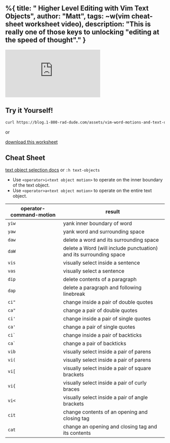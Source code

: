%{
  title: " Higher Level Editing with Vim Text Objects",
  author: "Matt",
  tags: ~w(vim cheat-sheet worksheet video),
  description: "This is really one of those keys to unlocking \"editing at the speed of thought\"."
}
---

<iframe
    class="embedded-yt"
    src="https://www.youtube.com/embed/Tk_vqJA4gK4?rel=0"
    title="YouTube video player"
    frameborder="0"
    allow="accelerometer; autoplay; clipboard-write; encrypted-media; gyroscope; picture-in-picture; web-share"
    referrerpolicy="strict-origin-when-cross-origin"
    allowfullscreen
>
</iframe>

## Try it Yourself!

```bash
curl https://blog.1-800-rad-dude.com/assets/vim-word-motions-and-text-objects-worksheet.txt | vim
```

or

[download this worksheet](/assets/vim-word-motions-and-text-objects-worksheet.txt)

## Cheat Sheet

[text object selection docs](https://neovim.io/doc/user/motion.html#_6.-text-object-selection) or `:h text-objects`

- Use `<operator>i<text object motion>` to operate on the inner boundary of the text object.
- Use `<operator>a<text object motion>` to operate on the entire text object.

<div class="cheat-sheet-table">

| operator-command-motion | result |
| ---                     | --- |
| `yiw` | yank inner boundary of word
| `yaw` | yank word and surrounding space
| `daw` | delete a word and its surrounding space
| `daW` | delete a Word (will include punctuation) and its surrounding space
| `vis` | visually select inside a sentence
| `vas` | visually select a sentence
| `dip` | delete contents of a paragraph
| `dap` | delete a paragraph and following linebreak
| `ci"` | change inside a pair of double quotes
| `ca"` | change a pair of double quotes
| `ci'` | change inside a pair of single quotes
| `ca'` | change a pair of single quotes
| ``ci` `` | change inside a pair of backticks
| ``ca` `` | change a pair of backticks
| `vib` | visually select inside a pair of parens
| `vi(` | visually select inside a pair of parens
| `vi[` | visually select inside a pair of square brackets
| `vi{` | visually select inside a pair of curly braces
| `vi<` | visually select inside a pair of angle brackets
| `cit` | change contents of an opening and closing tag
| `cat` | change an opening and closing tag and its contents

</div>
